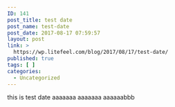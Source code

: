 ```yaml
---
ID: 141
post_title: test date
post_name: test-date
post_date: 2017-08-17 07:59:57
layout: post
link: >
  https://wp.litefeel.com/blog/2017/08/17/test-date/
published: true
tags: [ ]
categories:
  - Uncategorized
---
```

this is test date
aaaaaaa
aaaaaaa
aaaaaabbb
